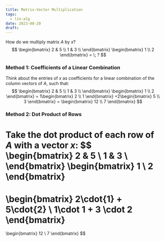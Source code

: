 ```yaml
---
title: Matrix-Vector Multiplication
tags:
  - lin-alg
date: 2023-08-20
draft:
---
```


How do we multiply matrix $A$ by $x$?
$$
\begin{bmatrix}
2 & 5 \\
1 & 3 \\
\end{bmatrix}
\begin{bmatrix}
1 \\
2
\end{bmatrix}
= \; ?
$$

### Method 1: Coefficients of a Linear Combination
Think about the entries of $x$ as coefficients for a linear combination of the column vectors of $A$, such that:
$$
\begin{bmatrix}
2 & 5 \\
1 & 3 \\
\end{bmatrix}
\begin{bmatrix}
1 \\
2
\end{bmatrix}
= 1\begin{bmatrix}
2 \\
1
\end{bmatrix}
+2\begin{bmatrix}
5 \\
3
\end{bmatrix}
= \begin{bmatrix}
12 \\
7
\end{bmatrix}
$$

### Method 2: Dot Product of Rows
Take the dot product of each row of $A$ with a vector $x$:
$$
\begin{bmatrix}
2 & 5 \\
1 & 3 \\
\end{bmatrix}
\begin{bmatrix}
1 \\
2
\end{bmatrix}
=
\begin{bmatrix}
2\cdot{1} + 5\cdot{2} \\
1\cdot 1 + 3 \cdot 2
\end{bmatrix}
=
\begin{bmatrix}
12 \\
7
\end{bmatrix}
$$
